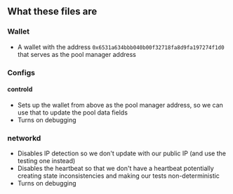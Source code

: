 ## What these files are

### Wallet
 - A wallet with the address `0x6531a634bbb040b00f32718fa8d9fa197274f1d0`
 that serves as the pool manager address


### Configs
#### controld
- Sets up the wallet from above as the pool manager address, so we can use
that to update the pool data fields
- Turns on debugging

### networkd
- Disables IP detection so we don't update with our public IP (and use the
  testing one instead)
- Disables the heartbeat so that we don't have a heartbeat potentially creating
  state inconsistencies and making our tests non-deterministic
- Turns on debugging
